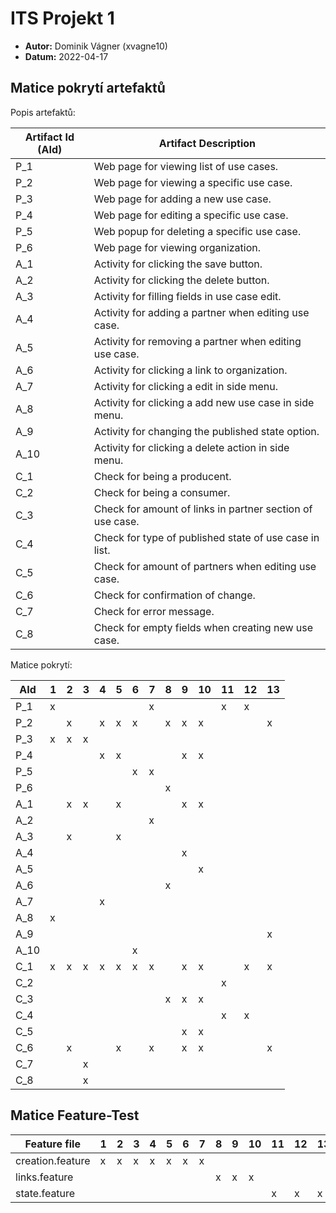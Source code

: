 # ITS Projekt 1

- **Autor:** Dominik Vágner (xvagne10)
- **Datum:** 2022-04-17

## Matice pokrytí artefaktů

Popis artefaktů:

| Artifact Id (AId) | Artifact Description                                      |
| ----------------- | --------------------------------------------------------- |
| P\_1              | Web page for viewing list of use cases.                   |
| P\_2              | Web page for viewing a specific use case.                 |
| P\_3              | Web page for adding a new use case.                       |
| P\_4              | Web page for editing a specific use case.                 |
| P\_5              | Web popup for deleting a specific use case.               |
| P\_6              | Web page for viewing organization.                        |
| A\_1              | Activity for clicking the save button.                    |
| A\_2              | Activity for clicking the delete button.                  |
| A\_3              | Activity for filling fields in use case edit.             |
| A\_4              | Activity for adding a partner when editing use case.      |
| A\_5              | Activity for removing a partner when editing use case.    |
| A\_6              | Activity for clicking a link to organization.             |
| A\_7              | Activity for clicking a edit in side menu.                |
| A\_8              | Activity for clicking a add new use case in side menu.    |
| A\_9              | Activity for changing the published state option.         |
| A\_10             | Activity for clicking a delete action in side menu.       |
| C\_1              | Check for being a producent.                              |
| C\_2              | Check for being a consumer.                               |
| C\_3              | Check for amount of links in partner section of use case. |
| C\_4              | Check for type of published state of use case in list.    |
| C\_5              | Check for amount of partners when editing use case.       |
| C\_6              | Check for confirmation of change.                         |
| C\_7              | Check for error message.                                  |
| C\_8              | Check for empty fields when creating new use case.        |

Matice pokrytí:

| AId   | 1 | 2 | 3 | 4 | 5 | 6 | 7 | 8 | 9 | 10 | 11 | 12 | 13 |
| ----- | - | - | - | - | - | - | - | - | - | -- | -- | -- | -- |
| P\_1  | x |   |   |   |   |   | x |   |   |    | x  | x  |    |
| P\_2  |   | x |   | x | x | x |   | x | x | x  |    |    | x  |
| P\_3  | x | x | x |   |   |   |   |   |   |    |    |    |    |
| P\_4  |   |   |   | x | x |   |   |   | x | x  |    |    |    |
| P\_5  |   |   |   |   |   | x | x |   |   |    |    |    |    |
| P\_6  |   |   |   |   |   |   |   | x |   |    |    |    |    |
| A\_1  |   | x | x |   | x |   |   |   | x | x  |    |    |    |
| A\_2  |   |   |   |   |   |   | x |   |   |    |    |    |    |
| A\_3  |   | x |   |   | x |   |   |   |   |    |    |    |    |
| A\_4  |   |   |   |   |   |   |   |   | x |    |    |    |    |
| A\_5  |   |   |   |   |   |   |   |   |   | x  |    |    |    |
| A\_6  |   |   |   |   |   |   |   | x |   |    |    |    |    |
| A\_7  |   |   |   | x |   |   |   |   |   |    |    |    |    |
| A\_8  | x |   |   |   |   |   |   |   |   |    |    |    |    |
| A\_9  |   |   |   |   |   |   |   |   |   |    |    |    | x  |
| A\_10 |   |   |   |   |   | x |   |   |   |    |    |    |    |
| C\_1  | x | x | x | x | x | x | x |   | x | x  |    | x  | x  |
| C\_2  |   |   |   |   |   |   |   |   |   |    | x  |    |    |
| C\_3  |   |   |   |   |   |   |   | x | x | x  |    |    |    |
| C\_4  |   |   |   |   |   |   |   |   |   |    | x  | x  |    |
| C\_5  |   |   |   |   |   |   |   |   | x | x  |    |    |    |
| C\_6  |   | x |   |   | x |   | x |   | x | x  |    |    | x  |
| C\_7  |   |   | x |   |   |   |   |   |   |    |    |    |    |
| C\_8  |   |   | x |   |   |   |   |   |   |    |    |    |    |


## Matice Feature-Test

| Feature file     | 1 | 2 | 3 | 4 | 5 | 6 | 7 | 8 | 9 | 10 | 11 | 12 | 13 |
| ---------------- | - | - | - | - | - | - | - | - | - | -  | -- | -- | -- |
| creation.feature | x | x | x | x | x | x | x |   |   |    |    |    |    |
| links.feature    |   |   |   |   |   |   |   | x | x | x  |    |    |    |
| state.feature    |   |   |   |   |   |   |   |   |   |    | x  | x  | x  |

